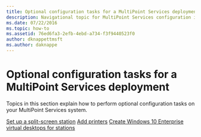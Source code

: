 ```yaml
---
title: Optional configuration tasks for a MultiPoint Services deployment
description: Navigational topic for MultiPoint Services configuration information
ms.date: 07/22/2016
ms.topic: how-to
ms.assetid: 76ed6fa3-2efb-4ebd-a734-f3f9440523f0
author: dknappettmsft
ms.author: daknappe
---
```

# Optional configuration tasks for a MultiPoint Services deployment
Topics in this section explain how to perform optional configuration tasks on your MultiPoint Services system.

[Set up a split-screen station](Set-up-a-split-screen-station-in-MultiPoint-services.md)
[Add printers](Add-printers.md)
[Create Windows 10 Enterprise virtual desktops for stations](Create-Windows-10-Enterprise-virtual-desktops-for-stations.md)
